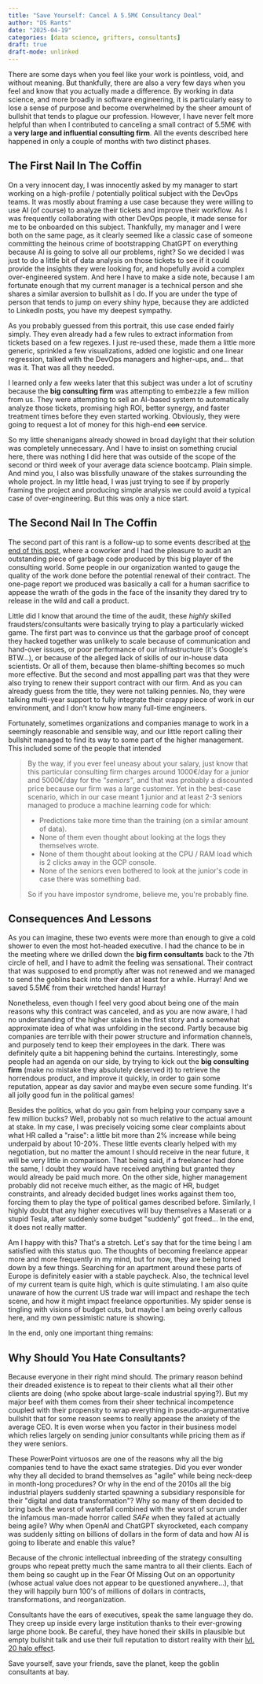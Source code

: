 ```yaml
---
title: "Save Yourself: Cancel A 5.5M€ Consultancy Deal"
author: "DS Rants"
date: "2025-04-19"
categories: [data science, grifters, consultants]
draft: true
draft-mode: unlinked
---
```


There are some days when you feel like your work is pointless, void, and without meaning.
But thankfully, there are also a very few days when you feel and know that you actually made a difference.
By working in data science, and more broadly in software engineering, it is particularly easy to lose a sense of purpose and become overwhelmed by the sheer amount of bullshit that tends to plague our profession.
However, I have never felt more helpful than when I contributed to canceling a small contract of 5.5M€ with a **very large and influential consulting firm**.
All the events described here happened in only a couple of months with two distinct phases.

## The First Nail In The Coffin

On a very innocent day, I was innocently asked by my manager to start working on a high-profile / potentially political subject with the DevOps teams.
It was mostly about framing a use case because they were willing to use AI (of course) to analyze their tickets and improve their workflow.
As I was frequently collaborating with other DevOps people, it made sense for me to be onboarded on this subject.
Thankfully, my manager and I were both on the same page, as it clearly seemed like a classic case of someone committing the heinous crime of bootstrapping ChatGPT on everything because AI is going to solve all our problems, right? So we decided I was just to do a little bit of data analysis on those tickets to see if it could provide the insights they were looking for, and hopefully avoid a complex over-engineered system.
And here I have to make a side note, because I am fortunate enough that my current manager is a technical person and she shares a similar aversion to bullshit as I do.
If you are under the type of person that tends to jump on every shiny hype, because they are addicted to LinkedIn posts, you have my deepest sympathy.

As you probably guessed from this portrait, this use case ended fairly simply.
They even already had a few rules to extract information from tickets based on a few regexes.
I just re-used these, made them a little more generic, sprinkled a few visualizations, added one logistic and one linear regression, talked with the DevOps managers and higher-ups, and...
that was it.
That was all they needed.

I learned only a few weeks later that this subject was under a lot of scrutiny because the **big consulting firm** was attempting to embezzle a few million from us.
They were attempting to sell an AI-based system to automatically analyze those tickets, promising high ROI, better synergy, and faster treatment times before they even started working.
Obviously, they were going to request a lot of money for this high-end ~~con~~ service.

So my little shenanigans already showed in broad daylight that their solution was completely unnecessary.
And I have to insist on something crucial here, there was nothing I did here that was outside of the scope of the second or third week of your average data science bootcamp.
Plain simple.
And mind you, I also was blissfully unaware of the stakes surrounding the whole project.
In my little head, I was just trying to see if by properly framing the project and producing simple analysis we could avoid a typical case of over-engineering.
But this was only a nice start.

## The Second Nail In The Coffin

The second part of this rant is a follow-up to some events described at [the end of this post](../../2025/2025_04_13_your_pandas_code_is_bad/index.qmd), where a coworker and I had the pleasure to audit an outstanding piece of garbage code produced by this big player of the consulting world.
Some people in our organization wanted to gauge the quality of the work done before the potential renewal of their contract.
The one-page report we produced was basically a call for a human sacrifice to appease the wrath of the gods in the face of the insanity they dared try to release in the wild and call a product.

Little did I know that around the time of the audit, these _highly_ skilled fraudsters/consultants were basically trying to play a particularly wicked game.
The first part was to convince us that the garbage proof of concept they hacked together was unlikely to scale because of communication and hand-over issues, or poor performance of our infrastructure (it's Google's BTW...), or because of the alleged lack of skills of our in-house data scientists.
Or all of them, because then blame-shifting becomes so much more effective.
But the second and most appalling part was that they were also trying to renew their support contract with our firm.
And as you can already guess from the title, they were not talking pennies.
No, they were talking multi-year support to fully integrate their crappy piece of work in our environment, and I don't know how many full-time engineers.

Fortunately, sometimes organizations and companies manage to work in a seemingly reasonable and sensible way, and our little report calling their bullshit managed to find its way to some part of the higher management.
This included some of the people that intended

> By the way, if you ever feel uneasy about your salary, just know that this particular consulting firm charges around 1000€/day for a junior and 5000€/day for the _"seniors"_, and that was probably a discounted price because our firm was a large customer.
> Yet in the best-case scenario, which in our case meant 1 junior and at least 2-3 seniors managed to produce a machine learning code for which:
>
> - Predictions take more time than the training (on a similar amount of data).
> - None of them even thought about looking at the logs they themselves wrote.
> - None of them thought about looking at the CPU / RAM load which is 2 clicks away in the GCP console.
> - None of the seniors even bothered to look at the junior's code in case there was something bad.
>
> So if you have impostor syndrome, believe me, you're probably fine.

## Consequences And Lessons

As you can imagine, these two events were more than enough to give a cold shower to even the most hot-headed executive.
I had the chance to be in the meeting where we drilled down the **big firm consultants** back to the 7th circle of hell, and I have to admit the feeling was sensational.
Their contract that was supposed to end promptly after was not renewed and we managed to send the goblins back into their den at least for a while.
Hurray! And we saved 5.5M€ from their wretched hands! Hurray!

Nonetheless, even though I feel very good about being one of the main reasons why this contract was canceled, and as you are now aware, I had no understanding of the higher stakes in the first story and a somewhat approximate idea of what was unfolding in the second.
Partly because big companies are terrible with their power structure and information channels, and purposely tend to keep their employees in the dark.
There was definitely quite a bit happening behind the curtains.
Interestingly, some people had an agenda on our side, by trying to kick out the **big consulting firm** (make no mistake they absolutely deserved it) to retrieve the horrendous product, and improve it quickly, in order to gain some reputation, appear as day savior and maybe even secure some funding.
It's all jolly good fun in the political games!

Besides the politics, what do you gain from helping your company save a few million bucks? Well, probably not so much relative to the actual amount at stake.
In my case, I was precisely voicing some clear complaints about what HR called a "raise": a little bit more than 2% increase while being underpaid by about 10-20%.
These little events clearly helped with my negotiation, but no matter the amount I should receive in the near future, it will be very little in comparison.
That being said, if a freelancer had done the same, I doubt they would have received anything but granted they would already be paid much more.
On the other side, higher management probably did not receive much either, as the magic of HR, budget constraints, and already decided budget lines works against them too, forcing them to play the type of political games described before.
Similarly, I highly doubt that any higher executives will buy themselves a Maserati or a stupid Tesla, after suddenly some budget "suddenly" got freed...
In the end, it does not really matter.

Am I happy with this? That's a stretch.
Let's say that for the time being I am satisfied with this status quo.
The thoughts of becoming freelance appear more and more frequently in my mind, but for now, they are being toned down by a few things.
Searching for an apartment around these parts of Europe is definitely easier with a stable paycheck.
Also, the technical level of my current team is quite high, which is quite stimulating.
I am also quite unaware of how the current US trade war will impact and reshape the tech scene, and how it might impact freelance opportunities.
My spider sense is tingling with visions of budget cuts, but maybe I am being overly callous here, and my own pessimistic nature is showing.

In the end, only one important thing remains:

## Why Should You Hate Consultants?

Because everyone in their right mind should.
The primary reason behind their dreaded existence is to repeat to their clients what all their other clients are doing (who spoke about large-scale industrial spying?).
But my major beef with them comes from their sheer technical incompetence coupled with their propensity to wrap everything in pseudo-argumentative bullshit that for some reason seems to really appease the anxiety of the average CEO.
It is even worse when you factor in their business model which relies largely on sending junior consultants while pricing them as if they were seniors.

These PowerPoint virtuosos are one of the reasons why all the big companies tend to have the exact same strategies.
Did you ever wonder why they all decided to brand themselves as "agile" while being neck-deep in month-long procedures?
Or why in the end of the 2010s all the big industrial players suddenly started spawning a subsidiary responsible for their "digital and data transformation"?
Why so many of them decided to bring back the worst of waterfall combined with the worst of scrum under the infamous man-made horror called _SAFe_ when they failed at actually being agile?
Why when OpenAI and ChatGPT skyrocketed, each company was suddenly sitting on billions of dollars in the form of data and how AI is going to liberate and enable this value?

Because of the chronic intellectual inbreeding of the strategy consulting groups who repeat pretty much the same mantra to all their clients.
Each of them being so caught up in the Fear Of Missing Out on an opportunity (whose actual value does not appear to be questioned anywhere...), that they will happily burn 100's of millions of dollars in contracts, transformations, and reorganization.

Consultants have the ears of executives, speak the same language they do.
They creep up inside every large institution thanks to their ever-growing large phone book.
Be careful, they have honed their skills in plausible but empty bullshit talk and use their full reputation to distort reality with their [lvl.
20 halo effect](https://en.wikipedia.org/wiki/Halo_effect).

Save yourself, save your friends, save the planet, keep the goblin consultants at bay.
